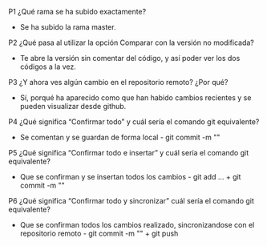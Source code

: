 P1 ¿Qué rama se ha subido exactamente?
  - Se ha subido la rama master.

P2 ¿Qué pasa al utilizar la opción Comparar con la versión no modificada?
  - Te abre la versión sin comentar del código, y así poder ver los dos códigos a la vez.

P3 ¿Y ahora ves algún cambio en el repositorio remoto? ¿Por qué?
  - Sí, porqué ha aparecido como que han habido cambios recientes y se pueden visualizar desde github.

P4 ¿Qué significa “Confirmar todo” y cuál sería el comando git equivalente?
  - Se comentan y se guardan de forma local - git commit -m ""
  
P5 ¿Qué significa “Confirmar todo e insertar” y cuál sería el comando git
equivalente?
  - Que se confirman y se insertan todos los cambios - git add ... + git commit -m "" 
  
P6 ¿Qué significa “Confirmar todo y sincronizar” cuál sería el comando git
equivalente?
  - Que se confirman todos los cambios realizado, sincronizandose con el repositorio remoto - git commit -m "" + git push



